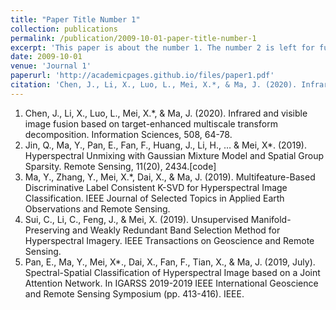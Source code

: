 ```yaml
---
title: "Paper Title Number 1"
collection: publications
permalink: /publication/2009-10-01-paper-title-number-1
excerpt: 'This paper is about the number 1. The number 2 is left for future work.'
date: 2009-10-01
venue: 'Journal 1'
paperurl: 'http://academicpages.github.io/files/paper1.pdf'
citation: 'Chen, J., Li, X., Luo, L., Mei, X.*, & Ma, J. (2020). Infrared and visible image fusion based on target-enhanced multiscale transform decomposition. Information Sciences, 508, 64-78.'
--- 
```


1. Chen, J., Li, X., Luo, L., Mei, X.*, & Ma, J. (2020). Infrared and visible image fusion based on target-enhanced multiscale transform decomposition. Information Sciences, 508, 64-78.
1. Jin, Q., Ma, Y., Pan, E., Fan, F., Huang, J., Li, H., … & Mei, X*. (2019). Hyperspectral Unmixing with Gaussian Mixture Model and Spatial Group Sparsity. Remote Sensing, 11(20), 2434.[code]
1. Ma, Y., Zhang, Y., Mei, X.*, Dai, X., & Ma, J. (2019). Multifeature-Based Discriminative Label Consistent K-SVD for Hyperspectral Image Classification. IEEE Journal of Selected Topics in Applied Earth Observations and Remote Sensing.
1. Sui, C., Li, C., Feng, J., & Mei, X. (2019). Unsupervised Manifold-Preserving and Weakly Redundant Band Selection Method for Hyperspectral Imagery. IEEE Transactions on Geoscience and Remote Sensing.
1. Pan, E., Ma, Y., Mei, X*., Dai, X., Fan, F., Tian, X., & Ma, J. (2019, July). Spectral-Spatial Classification of Hyperspectral Image based on a Joint Attention Network. In IGARSS 2019-2019 IEEE International Geoscience and Remote Sensing Symposium (pp. 413-416). IEEE.
